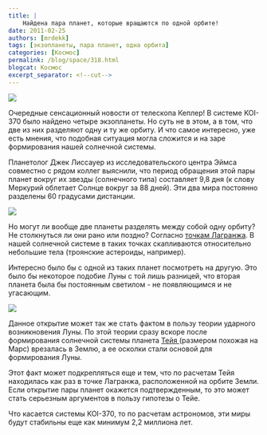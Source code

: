 ```yaml
---
title: |
    Найдена пара планет, которые вращаются по одной орбите!
date: 2011-02-25
authors: [mrdekk]
tags: [экзопланеты, пара планет, одна орбита]
categories: [Космос]
permalink: /blog/space/318.html
blogcat: Космос
excerpt_separator: <!--cut-->
---
```



![](http://itw66.ru/uploads/images/00/00/01/2011/02/25/2508c5.jpg)


Очередные сенсационный новости от телескопа Кеплер! В системе KOI-370 было найдено четыре экзопланеты. Но суть не в этом, а в том, что две из них разделяют одну и ту же орбиту. И что самое интересно, уже есть мнения, что подобная ситуация могла сложится и на заре формирования нашей солнечной системы.

Планетолог Джек Лиссауер из исследовательского центра Эймса совместно с рядом коллег выяснили, что период обращения этой пары планет вокруг их звезды (солнечного типа) составляет 9,8 дня (к слову Меркурий облетает Солнце вокруг за 88 дней). Эти два мира постоянно разделены 60 градусами дистанции.


<!--cut-->



![](http://itw66.ru/uploads/images/00/00/01/2011/02/25/0b164f.jpg)


Но могут ли вообще две планеты разделять между собой одну орбиту? Не столкнуться ли они рано или поздно? Согласно [точкам Лагранжа](http://ru.wikipedia.org/wiki/%D0%A2%D0%BE%D1%87%D0%BA%D0%B8_%D0%9B%D0%B0%D0%B3%D1%80%D0%B0%D0%BD%D0%B6%D0%B0). В нашей солнечной системе в таких точках скапливаются относительно небольшие тела (троянские астероиды, например).

Интересно было бы с одной из таких планет посмотреть на другую. Это было бы некоторое подобие Луны с той лишь разницей, что вторая планета была бы постоянным светилом - не появляющимся и не угасающим.


![](http://itw66.ru/uploads/images/00/00/01/2011/02/25/16ca3e.jpg)


Данное открытие может так же стать фактом в пользу теории ударного возникновения Луны. По этой теории сразу вскоре после формирования солнечной системы планета [Тейя ](http://ru.wikipedia.org/wiki/%D0%A2%D0%B5%D0%B9%D1%8F_(%D0%BF%D0%BB%D0%B0%D0%BD%D0%B5%D1%82%D0%B0))(размером похожая на Марс) врезалась в Землю, а ее осколки стали основой для формирования Луны.

Этот факт может подкрепляться еще и тем, что по расчетам Тейя находилась как раз в точке Лагранжа, расположенной на орбите Земли. Если открытие пары планет окажется подтвержденным, то это может стать серьезным аргументов в пользу гипотезы о Тейе. 

Что касается системы KOI-370, то по расчетам астрономов, эти миры будут стабильны еще как минимум 2,2 миллиона лет.
